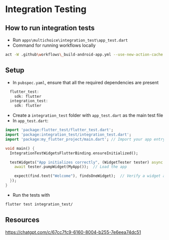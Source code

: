 # Integration Testing

## How to run integration tests

- Run `apps\multichoice\integration_test\app_test.dart`
- Command for running workflows locally
```sh
act -W .github\workflows\_build-android-app.yml --use-new-action-cache --privileged --insecure-secrets --container-architecture linux/amd64
```

## Setup

- In `pubspec.yaml`, ensure that all the required dependencies are present
```dart
  flutter_test:
    sdk: flutter
  integration_test:
    sdk: flutter
```
- Create a `integration_test` folder with `app_test.dart` as the main test file
- In `app_test.dart`:
```dart
import 'package:flutter_test/flutter_test.dart';
import 'package:integration_test/integration_test.dart';
import 'package:my_flutter_project/main.dart'; // Import your app entry point

void main() {
  IntegrationTestWidgetsFlutterBinding.ensureInitialized();

  testWidgets("App initializes correctly", (WidgetTester tester) async {
    await tester.pumpWidget(MyApp());  // Load the app

    expect(find.text("Welcome"), findsOneWidget);  // Verify a widget appears
  });
}
```
- Run the tests with
```sh
flutter test integration_test/
```

## Resources

<https://chatgpt.com/c/67cc7fc9-6160-8004-b255-7e6eea74dc51>
